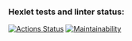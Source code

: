 ### Hexlet tests and linter status:
[![Actions Status](https://github.com/paveldelei3020/frontend-project-44/actions/workflows/hexlet-check.yml/badge.svg)](https://github.com/paveldelei3020/frontend-project-44/actions)
[![Maintainability](https://api.codeclimate.com/v1/badges/1e17dfb8a2c1c48d6f7b/maintainability)](https://codeclimate.com/github/paveldelei3020/frontend-project-44/maintainability)
